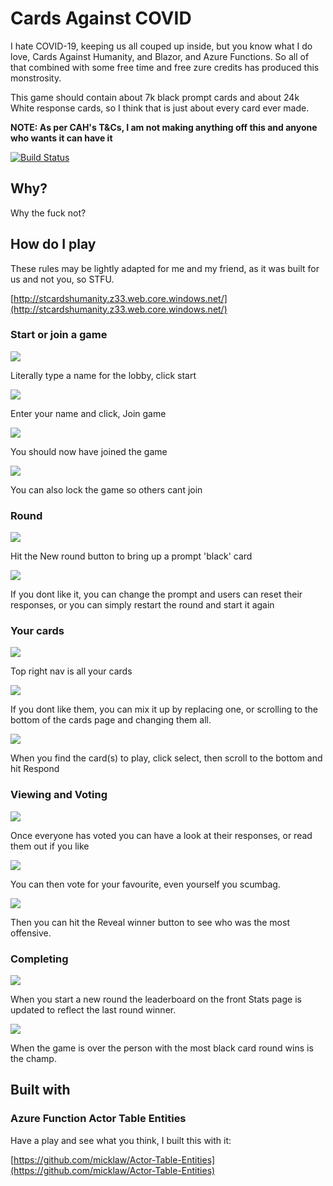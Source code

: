 # Cards Against COVID
I hate COVID-19, keeping us all couped up inside, but you know what I do love, Cards Against Humanity, and Blazor, and Azure Functions. So all of that combined with some free time and free zure credits has produced this monstrosity.

This game should contain about 7k black prompt cards and about 24k White response cards, so I think that is just about every card ever made.

**NOTE: As per CAH's T&Cs, I am not making anything off this and anyone who wants it can have it**

[![Build Status](https://dev.azure.com/mlwdltd/Cards%20Against%20COVID/_apis/build/status/micklaw.Cards-Against-COVID?branchName=develop)](https://dev.azure.com/mlwdltd/Cards%20Against%20COVID/_build/latest?definitionId=11&branchName=develop)

## Why?
Why the fuck not?

## How do I play
These rules may be lightly adapted for me and my friend, as it was built for us and not you, so STFU.

[http://stcardshumanity.z33.web.core.windows.net/](http://stcardshumanity.z33.web.core.windows.net/)

### Start or join a game

![](./Docs/1.home.JPG)

Literally type a name for the lobby, click start

![](./Docs/2.entername.JPG)

Enter your name and click, Join game

![](./Docs/3.playing.JPG)

You should now have joined the game

![](./Docs/9.locked.JPG)

You can also lock the game so others cant join

### Round

![](./Docs/7.new-round.JPG)

Hit the New round button to bring up a prompt 'black' card

![](./Docs/8.prompt.JPG)

If you dont like it, you can change the prompt and users can reset their responses, or you can simply restart the round and start it again

### Your cards

![](./Docs/4.cards.JPG)

Top right nav is all your cards

![](./Docs/5.cards-replce.JPG)

If you dont like them, you can mix it up by replacing one, or scrolling to the bottom of the cards page and changing them all.

![](./Docs/6.respond.JPG)

When you find the card(s) to play, click select, then scroll to the bottom and hit Respond

### Viewing and Voting

![](./Docs/10.view.JPG)

Once everyone has voted you can have a look at their responses, or read them out if you like

![](./Docs/11.voted.JPG)

You can then vote for your favourite, even yourself you scumbag.

![](./Docs/12.winner.JPG)

Then you can hit the Reveal winner button to see who was the most offensive.

### Completing

![](./Docs/13.leaderboard.JPG)

When you start a new round the leaderboard on the front Stats page is updated to reflect the last round winner.

![](./Docs/14.game-over.JPG)

When the game is over the person with the most black card round wins is the champ.

## Built with

### Azure Function Actor Table Entities

Have a play and see what you think, I built this with it:

[https://github.com/micklaw/Actor-Table-Entities](https://github.com/micklaw/Actor-Table-Entities)